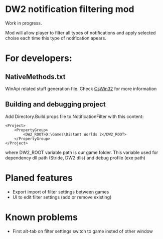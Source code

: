 # **DW2 notification filtering mod**
Work in progress.

Mod will allow player to filter all types of notifications and apply selected choise each time this type of notification apears. 


# **For developers:**

## NativeMethods.txt
WinApi related stuff generation file. Check [CsWin32](https://github.com/microsoft/CsWin32) for more information

## Building and debugging project
Add Directory.Build.props file to NotificationFilter with this content:
```
<Project>
    <PropertyGroup>
        <DW2_ROOT>D:\Games\Distant Worlds 2</DW2_ROOT>
    </PropertyGroup>
</Project>
```
where DW2_ROOT variable path is our game folder. This variable used for dependency dll path (Stride, DW2 dlls) and debug profile (exe path)

# **Planed features**
- Export import of filter settings between games
- UI to edit filter settings (add or remove existing)

# **Known problems**
- First alt-tab on filter settings switch to game insted of other window
